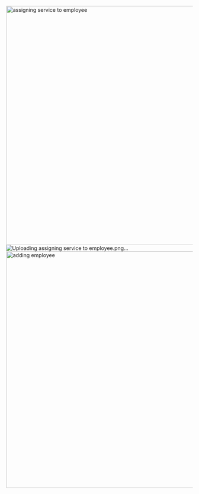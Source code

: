 <img width="644" alt="assigning service to employee" src="https://github.com/user-attachments/assets/3c18eef5-c869-4efc-96f3-677906186517">![Uploading assigning service to<img width="665" alt="Partially update employee" src="https://github.com/user-attachments/assets/f181a148-0e29-4031-80dd-38b8f3366865">
<img width="571" alt="Get Employee by ID" src="https://github.com/user-attachments/assets/a242c92c-253f-41d7-b675-b6e0b7216c8f">
<img width="635" alt="Get all employees v2" src="https://github.com/user-attachments/assets/a8faf9c6-5123-4d0d-8e6d-015ca04f4678">
<img width="593" alt="Get all employees" src="https://github.com/user-attachments/assets/c04cccd5-244f-48cf-89f5-40f9c3675c77">
<img width="637" alt="assigning service to employee v2" src="https://github.com/user-attachments/assets/f8b9d5c9-dbc1-45d0-8f91-6da4c8dc5731">
 employee.png…]()
<img width="638" alt="adding employee" src="https://github.com/user-attachments/assets/c11f2d5c-8f6b-4c0a-bff3-aae9e8233660">
